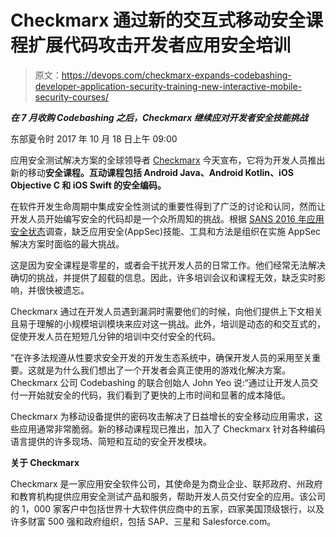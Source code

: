# Checkmarx 通过新的交互式移动安全课程扩展代码攻击开发者应用安全培训

> 原文：<https://devops.com/checkmarx-expands-codebashing-developer-application-security-training-new-interactive-mobile-security-courses/>

***在 7 月收购 Codebashing 之后，Checkmarx 继续应对开发者安全技能挑战***

东部夏令时 2017 年 10 月 18 日上午 09:00

应用安全测试解决方案的全球领导者 [Checkmarx](http://cts.businesswire.com/ct/CT?id=smartlink&url=https%3A%2F%2Fwww.checkmarx.com%2F&esheet=51699046&newsitemid=20171018005777&lan=en-US&anchor=Checkmarx&index=1&md5=47679ac938e75d4bc093257ea4e9ee59) 今天宣布，它将为开发人员推出新的移动**安全课程。互动课程包括 Android Java、Android Kotlin、iOS Objective C 和 iOS Swift 的安全编码。**

在软件开发生命周期中集成安全性测试的重要性得到了广泛的讨论和认同，然而让开发人员开始编写安全的代码却是一个众所周知的挑战。根据 [SANS 2016 年应用安全状态](http://cts.businesswire.com/ct/CT?id=smartlink&url=https%3A%2F%2Finfo.checkmarx.com%2Fwp-sans-state-of-application-security-survey-2016&esheet=51699046&newsitemid=20171018005777&lan=en-US&anchor=SANS+2016+State+of+Application+Security&index=2&md5=b233a8393d8b260c49d1aaacee5dacfc)调查，缺乏应用安全(AppSec)技能、工具和方法是组织在实施 AppSec 解决方案时面临的最大挑战。

这是因为安全课程是零星的，或者会干扰开发人员的日常工作。他们经常无法解决确切的挑战，并提供了超载的信息。因此，许多培训会议和课程无效，缺乏实时影响，并很快被遗忘。

Checkmarx 通过在开发人员遇到漏洞时需要他们的时候，向他们提供上下文相关且易于理解的小规模培训模块来应对这一挑战。此外，培训是动态的和交互式的，促使开发人员在短短几分钟的培训中交付安全的代码。

“在许多法规遵从性要求安全开发的开发生态系统中，确保开发人员的采用至关重要。这就是为什么我们想出了一个开发者会真正使用的游戏化解决方案。Checkmarx 公司 Codebashing 的联合创始人 John Yeo 说:“通过让开发人员交付一开始就安全的代码，我们看到了更快的上市时间和显著的成本降低。

Checkmarx 为移动设备提供的密码攻击解决了日益增长的安全移动应用需求，这些应用通常非常脆弱。新的移动课程现已推出，加入了 Checkmarx 针对各种编码语言提供的许多现场、简短和互动的安全开发模块。

**关于 Checkmarx**

Checkmarx 是一家应用安全软件公司，其使命是为商业企业、联邦政府、州政府和教育机构提供应用安全测试产品和服务，帮助开发人员交付安全的应用。该公司的 1，000 家客户中包括世界十大软件供应商中的五家，四家美国顶级银行，以及许多财富 500 强和政府组织，包括 SAP、三星和 Salesforce.com。
